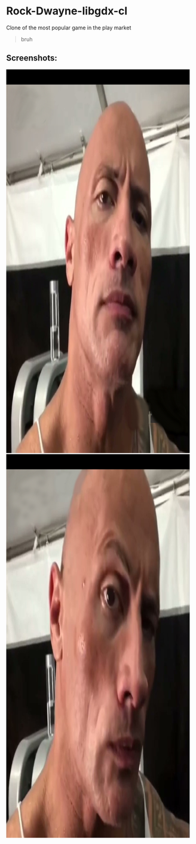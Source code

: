 # Rock-Dwayne-libgdx-cl
Clone of the most popular game in the play market

> bruh
## Screenshots:
![Not touched](/screenshots/img1.jpg)
![With touch](/screenshots/img2.jpg)
